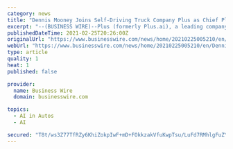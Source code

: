 ```yaml
---
category: news
title: "Dennis Mooney Joins Self-Driving Truck Company Plus as Chief Platform Officer"
excerpt: "--(BUSINESS WIRE)--Plus (formerly Plus.ai), a leading company in self-driving truck technology, announced that Dennis Mooney, a former senior executive of Navistar International Corporation and General Motors, has joined the company as Chief Platform Office"
publishedDateTime: 2021-02-25T20:26:00Z
originalUrl: "https://www.businesswire.com/news/home/20210225005210/en/Dennis-Mooney-Joins-Self-Driving-Truck-Company-Plus-as-Chief-Platform-Officer"
webUrl: "https://www.businesswire.com/news/home/20210225005210/en/Dennis-Mooney-Joins-Self-Driving-Truck-Company-Plus-as-Chief-Platform-Officer"
type: article
quality: 1
heat: 1
published: false

provider:
  name: Business Wire
  domain: businesswire.com

topics:
  - AI in Autos
  - AI

secured: "T8t/ws3Z77TfRZy6KhiZokpIwF+mD+FOkkzakVfuKwpTsu/LuFd7RMhlgFuZY+q6iv6t+kgAJ6PurVBWomGDp602hgHclw942hjdNu3iECp72Vn0KhCrlJ1ZUTeCblLEbL1CvxZlpbGHqRlfhwl8MsGx6qvzPU5BLFYW/Vylac+nWxae66VQreZWV22JL71wUA7yNrBTscc1d9KZPBx3wXmBmcpfyxM2RtJ642FNTv/NRcE2t0YE2XSKwD5+ZR1/BDI7OYMaPs7cCdJd7LZRgK80LK/N0UybYOdIiiSCYnduKFb/ODk9LPXasQv5uO6/uiFYuRJvJlIqaTWZgBC/pzBkiwB99SfFm2isK73i4BQ=;i+StYrxDW7KgCKa7n4B+VQ=="
---
```


